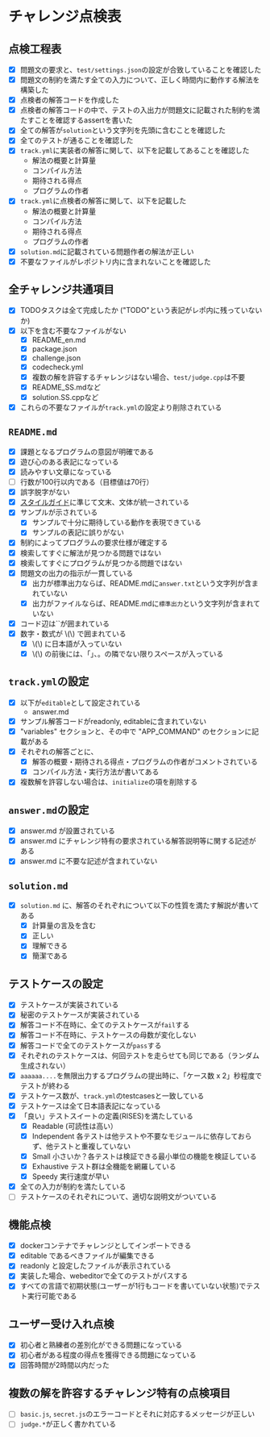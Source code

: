 # チャレンジ点検表

## 点検工程表
- [x] 問題文の要求と、`test/settings.json`の設定が合致していることを確認した
- [x] 問題文の制約を満たす全ての入力について、正しく時間内に動作する解法を構築した
- [x] 点検者の解答コードを作成した
- [x] 点検者の解答コードの中で、テストの入出力が問題文に記載された制約を満たすことを確認するassertを書いた
- [x] 全ての解答が`solution`という文字列を先頭に含むことを確認した
- [x] 全てのテストが通ることを確認した
- [x] `track.yml`に実装者の解答に関して、以下を記載してあることを確認した
  - 解法の概要と計算量
  - コンパイル方法
  - 期待される得点
  - プログラムの作者
- [x] `track.yml`に点検者の解答に関して、以下を記載した
  - 解法の概要と計算量
  - コンパイル方法
  - 期待される得点
  - プログラムの作者
- [x] `solution.md`に記載されている問題作者の解法が正しい
- [x] 不要なファイルがレポジトリ内に含まれないことを確認した

## 全チャレンジ共通項目
- [x] TODOタスクは全て完成したか ("TODO"という表記がレポ内に残っていないか)
- [x] 以下を含む不要なファイルがない
  - [x] README_en.md
  - [x] package.json
  - [x] challenge.json
  - [x] codecheck.yml
  - [x] 複数の解を許容するチャレンジはない場合、`test/judge.cpp`は不要
  - [x] README_SS.mdなど
  - [x] solution.SS.cppなど
- [x] これらの不要なファイルが`track.yml`の設定より削除されている

## `README.md`
- [x] 課題となるプログラムの意図が明確である
- [x] 遊び心のある表記になっている
- [x] 読みやすい文章になっている
- [ ] 行数が100行以内である（目標値は70行）
- [x] 誤字脱字がない
- [x] [スタイルガイド](../../STYLE_GUIDE.md)に準じて文末、文体が統一されている
- [x] サンプルが示されている  
  - [x] サンプルで十分に期待している動作を表現できている
  - [x] サンプルの表記に誤りがない
- [x] 制約によってプログラムの要求仕様が確定する
- [x] 検索してすぐに解法が見つかる問題ではない
- [x] 検索してすぐにプログラムが見つかる問題ではない
- [x] 問題文の出力の指示が一貫している
  - [x] 出力が標準出力ならば、README.mdに`answer.txt`という文字列が含まれていない
  - [x] 出力がファイルならば、README.mdに`標準出力`という文字列が含まれていない
- [x] コード辺は``が囲まれている
- [x] 数字・数式が \\(\\) で囲まれている
  - [x] \\(\\) に日本語が入っていない
  - [x] \\(\\) の前後には、「」、。の隣でない限りスペースが入っている

## `track.yml`の設定
- [x] 以下が`editable`として設定されている
  - answer.md
- [x] サンプル解答コードがreadonly, editableに含まれていない
- [x] "variables" セクションと、その中で "APP_COMMAND" のセクションに記載がある
- [x] それぞれの解答ごとに、
  - [x] 解答の概要・期待される得点・プログラムの作者がコメントされている
  - [x] コンパイル方法・実行方法が書いてある
- [x] 複数解を許容しない場合は、`initialize`の項を削除する

## `answer.md`の設定
- [x] answer.md が設置されている
- [x] answer.md にチャレンジ特有の要求されている解答説明等に関する記述がある
- [x] answer.md に不要な記述が含まれていない

## `solution.md`
- [x] `solution.md` に、解答のそれぞれについて以下の性質を満たす解説が書いてある
  - [x] 計算量の言及を含む
  - [x] 正しい
  - [x] 理解できる
  - [x] 簡潔である

## テストケースの設定
- [x] テストケースが実装されている
- [x] 秘密のテストケースが実装されている
- [x] 解答コード不在時に、全てのテストケースが`fail`する
- [x] 解答コード不在時に、テストケースの母数が変化しない
- [x] 解答コードで全てのテストケースが`pass`する
- [x] それぞれのテストケースは、何回テストを走らせても同じである（ランダム生成されない）
- [x] `aaaaaa....`を無限出力するプログラムの提出時に、「ケース数 x 2」秒程度でテストが終わる
- [x] テストケース数が、`track.yml`のtestcasesと一致している
- [x] テストケースは全て日本語表記になっている
- [x] 「良い」テストスイートの定義(RISES)を満たしている  
  - [x] Readable (可読性は高い）
  - [x] Independent 各テストは他テストや不要なモジュールに依存しておらず、他テストと重複していない
  - [x] Small 小さいか？各テストは検証できる最小単位の機能を検証している
  - [x] Exhaustive テスト群は全機能を網羅している
  - [x] Speedy 実行速度が早い
- [x] 全ての入力が制約を満たしている
- [ ] テストケースのそれぞれについて、適切な説明文がついている

## 機能点検
- [x] dockerコンテナでチャレンジとしてインポートできる
- [x] editable であるべきファイルが編集できる
- [x] readonly と設定したファイルが表示されている
- [x] 実装した場合、webeditorで全てのテストがパスする
- [x] すべての言語で初期状態(ユーザーが1行もコードを書いていない状態)でテスト実行可能である

## ユーザー受け入れ点検
- [x] 初心者と熟練者の差別化ができる問題になっている
- [x] 初心者がある程度の得点を獲得できる問題になっている
- [x] 回答時間が2時間以内だった

## 複数の解を許容するチャレンジ特有の点検項目
- [ ] `basic.js`, `secret.js`のエラーコードとそれに対応するメッセージが正しい
- [ ] `judge.*`が正しく書かれている

